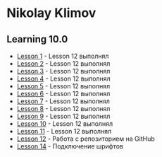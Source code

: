 # Nikolay Klimov
## Learning 10.0

* [Lesson 1](https://kn40r.github.io/lesson_1/ "Lesson 12 выполнял") - Lesson 12 выполнял
* [Lesson 2](https://kn40r.github.io/lesson_2/ "Lesson 12 выполнял") - Lesson 12 выполнял
* [Lesson 3](https://kn40r.github.io/lesson_3/ "Lesson 12 выполнял") - Lesson 12 выполнял
* [Lesson 4](https://kn40r.github.io/lesson_4/ "Lesson 12 выполнял") - Lesson 12 выполнял
* [Lesson 5](https://kn40r.github.io/lesson_5/ "Lesson 12 выполнял") - Lesson 12 выполнял
* [Lesson 6](https://kn40r.github.io/lesson_6/ "Lesson 12 выполнял") - Lesson 12 выполнял
* [Lesson 7](https://kn40r.github.io/lesson_7/ "Lesson 12 выполнял") - Lesson 12 выполнял
* [Lesson 8](https://kn40r.github.io/lesson_8/ "Lesson 12 выполнял") - Lesson 12 выполнял
* [Lesson 9](https://kn40r.github.io/lesson_9/ "Lesson 12 выполнял") - Lesson 12 выполнял
* [Lesson 10](https://kn40r.github.io/lesson_10/ "Lesson 12 выполнял") - Lesson 12 выполнял
* [Lesson 11](https://kn40r.github.io/lesson_11/ "Lesson 12 выполнял") - Lesson 12 выполнял
* [Lesson 12](https://kn40r.github.io/lesson_12/index.html "Есть неточности, form input + footer button center") - Работа с репозиторием на GitHub
* [Lesson 14](https://kn40r.github.io/lesson_14/index.html "Fonts and font-apis") - Подключение шрифтов
